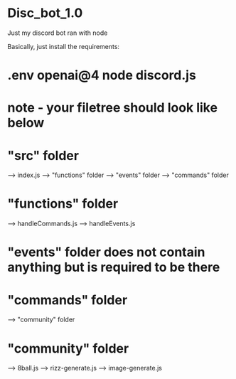 # Disc_bot_1.0
Just my discord bot ran with node

Basically, just install the requirements:
# .env openai@4 node discord.js

# note - your filetree should look like below

# "src" folder
--> index.js
--> "functions" folder
--> "events" folder
--> "commands" folder

# "functions" folder
--> handleCommands.js
--> handleEvents.js

# "events" folder does not contain anything but is required to be there

# "commands" folder
--> "community" folder

# "community" folder
--> 8ball.js
--> rizz-generate.js
--> image-generate.js

